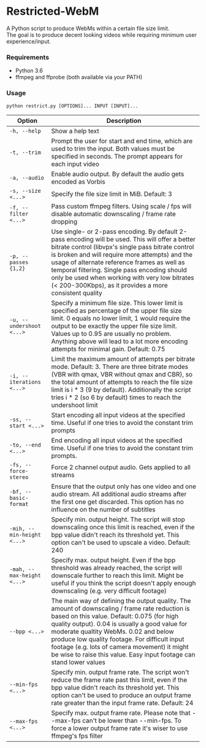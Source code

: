 # Restricted-WebM

A Python script to produce WebMs within a certain file size limit.  
The goal is to produce decent looking videos while requiring minimum user experience/input.

### Requirements

* Python 3.6
* ffmpeg and ffprobe (both available via your PATH)

### Usage
```
python restrict.py [OPTIONS]... INPUT [INPUT]...
```

Option | Description
------ | -----------
`-h, --help` | Show a help text
`-t, --trim` | Prompt the user for start and end time, which are used to trim the input. Both values must be specified in seconds. The prompt appears for each input video
`-a, --audio` | Enable audio output. By default the audio gets encoded as Vorbis
`-s, --size <...>` | Specify the file size limit in MiB. Default: 3
`-f, --filter <...>` | Pass custom ffmpeg filters. Using scale / fps will disable automatic downscaling / frame rate dropping
`-p, --passes {1,2}` | Use single- or 2-pass encoding. By default 2-pass encoding will be used. This will offer a better bitrate control (libvpx's single pass bitrate control is broken and will require more attempts) and the usage of alternate reference frames as well as temporal filtering. Single pass encoding should only be used when working with very low bitrates (< 200-300Kbps), as it provides a more consistent quality
`-u, --undershoot <...>` | Specify a minimum file size. This lower limit is specified as percentage of the upper file size limit. 0 equals no lower limit, 1 would require the output to be exactly the upper file size limit. Values up to 0.95 are usually no problem. Anything above will lead to a lot more encoding attempts for minimal gain. Default: 0.75
`-i, --iterations <...>` | Limit the maximum amount of attempts per bitrate mode. Default: 3. There are three bitrate modes (VBR with qmax, VBR without qmax and CBR), so the total amount of attempts to reach the file size limit is i * 3 (9 by default). Additionally the script tries i * 2 (so 6 by default) times to reach the undershoot limit
`-ss, --start <...>` | Start encoding all input videos at the specified time. Useful if one tries to avoid the constant trim prompts
`-to, --end <...>` | End encoding all input videos at the specified time. Useful if one tries to avoid the constant trim prompts.
`-fs, --force-stereo` | Force 2 channel output audio. Gets applied to all streams
`-bf, --basic-format` | Ensure that the output only has one video and one audio stream. All additional audio streams after the first one get discarded. This option has no influence on the number of subtitles
`-mih, --min-height <...>` | Specify min. output height. The script will stop downscaling once this limit is reached, even if the bpp value didn't reach its threshold yet. This option can't be used to upscale a video. Default: 240
`-mah, --max-height <...>` | Specify max. output height. Even if the bpp threshold was already reached, the script will downscale further to reach this limit. Might be useful if you think the script doesn't apply enough downscaling (e.g. very difficult footage)
`--bpp <...>` | The main way of defining the output quality. The amount of downscaling / frame rate reduction is based on this value. Default: 0.075 (for high quality output). 0.04 is usually a good value for moderate qualtity WebMs. 0.02 and below produce low quality footage. For difficult input footage (e.g. lots of camera movement) it might be wise to raise this value. Easy input footage can stand lower values
`--min-fps <...>` | Specify min. output frame rate. The script won't reduce the frame rate past this limit, even if the bpp value didn't reach its threshold yet. This option can't be used to produce an output frame rate greater than the input frame rate. Default: 24
`--max-fps <...>` | Specify max. output frame rate. Please note that --max-fps can't be lower than --min-fps. To force a lower output frame rate it's wiser to use ffmpeg's fps filter
